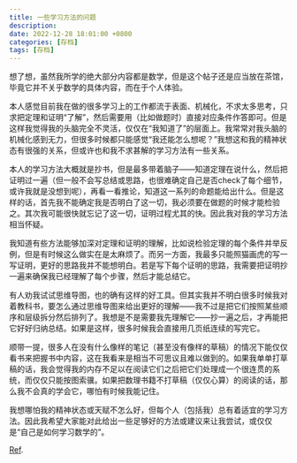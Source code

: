 ```yaml
---
title: 一些学习方法的问题
description: 
date: 2022-12-28 18:01:00 +0800
categories: [存档]
tags: [存档]
---
```


想了想，虽然我所学的绝大部分内容都是数学，但是这个帖子还是应当放在茶馆，毕竟它并不关乎数学的具体内容，而在于个人体验。

本人感觉目前我在做的很多学习上的工作都流于表面、机械化，不求太多思考，只求把定理和证明“了解”，然后需要用（比如做题时）直接对应条件作答即可。但是这样我觉得我的头脑完全不灵活，仅仅在“我知道了”的层面上。我常常对我头脑的机械化感到无力，但很多时候都只能感觉“我还能怎么想呢？”我想这和我的精神状态有很强的关系，但或许也和我不求甚解的学习方法有一些关系。

本人的学习方法大概就是抄书，但是最多带着脑子——知道定理在说什么，然后把证明过一遍（但一般不会写总结或思路，也很难确定自己是否check了每个细节，或许我就是没想到呢），再看一看推论，知道这一系列的命题能给出什么。但是这样的话，首先我不能确定我是否明白了这一切，我必须要在做题的时候才能检验之。其次我可能很快就忘记了这一切，证明过程尤其的快。因此我对我的学习方法相当怀疑。

我知道有些方法能够加深对定理和证明的理解，比如说检验定理的每个条件并举反例，但是有时候这么做实在是太麻烦了。而另一方面，我最多只能照猫画虎的写一写证明，更好的思路我并不能想明白。若是写下每个证明的思路，我需要把证明抄一遍来确保我已经理解了每个步骤，然后才能总结它。

有人劝我试试思维导图，也的确有这样的好工具。但其实我并不明白很多时候我对着教科书，要怎么通过思维导图来给出更好的理解——我不过是把它们按照某些顺序和层级拆分然后排列了。我想是不是需要我先理解它——抄一遍之后，才再能把它好好归纳总结。如果是这样，很多时候我会直接用几页纸连续的写完它。

顺带一提，很多人在没有什么像样的笔记（甚至没有像样的草稿）的情况下能仅仅看书来把握书中内容，这在我看来是相当不可思议且难以做到的。如果我单单打草稿的话，我会觉得我的内存不足以在阅读它们之后把它们处理成一个很连贯的系统，而仅仅只能按图索骥。如果把数理书籍不打草稿（仅仅心算）的阅读的话，那么我不会真的学会它，哪怕有时候我能记住。

我想哪怕我的精神状态或天赋不怎么好，但每个人（包括我）总有着适宜的学习方法。因此我希望大家能对此给出一些足够好的方法或建议来让我尝试，或仅仅是“自己是如何学习数学的”。

[Ref](https://chaoli.club/index.php/8094).
